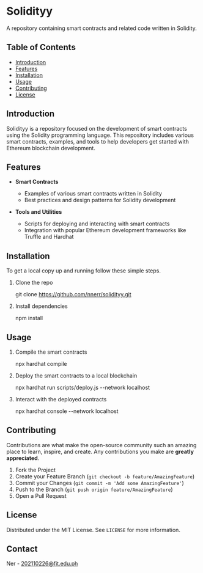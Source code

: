 # Solidityy

A repository containing smart contracts and related code written in Solidity.

## Table of Contents

- [Introduction](#introduction)
- [Features](#features)
- [Installation](#installation)
- [Usage](#usage)
- [Contributing](#contributing)
- [License](#license)

## Introduction

Solidityy is a repository focused on the development of smart contracts using the Solidity programming language. This repository includes various smart contracts, examples, and tools to help developers get started with Ethereum blockchain development.

## Features

- **Smart Contracts**
  - Examples of various smart contracts written in Solidity
  - Best practices and design patterns for Solidity development

- **Tools and Utilities**
  - Scripts for deploying and interacting with smart contracts
  - Integration with popular Ethereum development frameworks like Truffle and Hardhat

## Installation

To get a local copy up and running follow these simple steps.

1. Clone the repo
   
   git clone https://github.com/nnerr/solidityy.git
  
2. Install dependencies
   
   npm install
   

## Usage

1. Compile the smart contracts
   
   npx hardhat compile
   
2. Deploy the smart contracts to a local blockchain
   
   npx hardhat run scripts/deploy.js --network localhost
   
3. Interact with the deployed contracts
   
   npx hardhat console --network localhost


## Contributing

Contributions are what make the open-source community such an amazing place to learn, inspire, and create. Any contributions you make are **greatly appreciated**.

1. Fork the Project
2. Create your Feature Branch (`git checkout -b feature/AmazingFeature`)
3. Commit your Changes (`git commit -m 'Add some AmazingFeature'`)
4. Push to the Branch (`git push origin feature/AmazingFeature`)
5. Open a Pull Request

## License

Distributed under the MIT License. See `LICENSE` for more information.

## Contact

Ner - 202110226@fit.edu.ph

```

